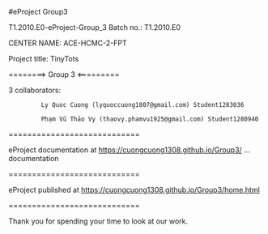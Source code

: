 #eProject Group3


T1.2010.E0-eProject-Group_3
Batch no.: T1.2010.E0

CENTER NAME: ACE-HCMC-2-FPT

Project title: TinyTots

========> Group 3 <=========

3 collaborators:

             Ly Quoc Cuong (lyquoccuong1807@gmail.com) Student1283036

             Phạm Vũ Thảo Vy (thaovy.phamvu1925@gmail.com) Student1280940
             
============================

eProject documentation at https://cuongcuong1308.github.io/Group3/ ... documentation

============================

eProject published at https://cuongcuong1308.github.io/Group3/home.html

============================

Thank you for spending your time to look at our work.
